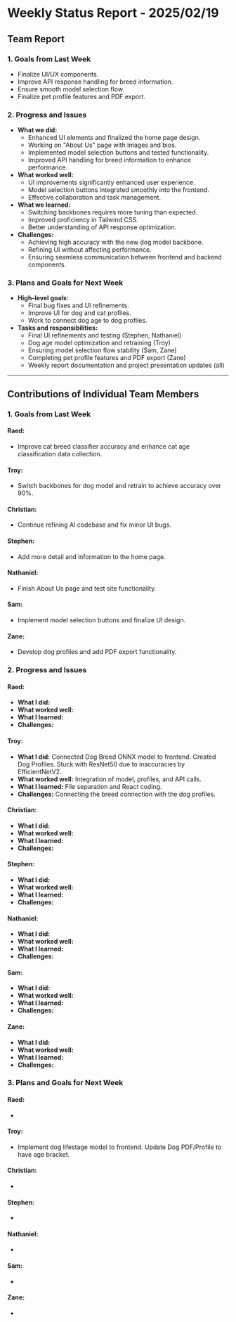 # Weekly Status Report - 2025/02/19

## Team Report

### 1. Goals from Last Week
- Finalize UI/UX components.
- Improve API response handling for breed information.
- Ensure smooth model selection flow.
- Finalize pet profile features and PDF export.

### 2. Progress and Issues
- **What we did:**
  - Enhanced UI elements and finalized the home page design.
  - Working on "About Us" page with images and bios.
  - Implemented model selection buttons and tested functionality.
  - Improved API handling for breed information to enhance performance.
- **What worked well:**
  - UI improvements significantly enhanced user experience.
  - Model selection buttons integrated smoothly into the frontend.
  - Effective collaboration and task management.
- **What we learned:**
  - Switching backbones requires more tuning than expected.
  - Improved proficiency in Tailwind CSS.
  - Better understanding of API response optimization.
- **Challenges:**
  - Achieving high accuracy with the new dog model backbone.
  - Refining UI without affecting performance.
  - Ensuring seamless communication between frontend and backend components.

### 3. Plans and Goals for Next Week
- **High-level goals:**
  - Final bug fixes and UI refinements.
  - Improve UI for dog and cat profiles.
  - Work to connect dog age to dog profiles.
- **Tasks and responsibilities:**
  - Final UI refinements and testing (Stephen, Nathaniel)
  - Dog age model optimization and retraining (Troy)
  - Ensuring model selection flow stability (Sam, Zane)
  - Completing pet profile features and PDF export (Zane)
  - Weekly report documentation and project presentation updates (all)

---

## Contributions of Individual Team Members

### 1. Goals from Last Week

#### Raed:
- Improve cat breed classifier accuracy and enhance cat age classification data collection.

#### Troy:
- Switch backbones for dog model and retrain to achieve accuracy over 90%.

#### Christian:
- Continue refining AI codebase and fix minor UI bugs.

#### Stephen:
- Add more detail and information to the home page.

#### Nathaniel:
- Finish About Us page and test site functionality.

#### Sam:
- Implement model selection buttons and finalize UI design.

#### Zane:
- Develop dog profiles and add PDF export functionality.

### 2. Progress and Issues

#### Raed:
- **What I did:**
- **What worked well:** 
- **What I learned:** 
- **Challenges:** 

#### Troy:
- **What I did:** Connected Dog Breed ONNX model to frontend. Created Dog Profiles. Stuck with ResNet50 due to inaccuracies by EfficientNetV2.
- **What worked well:** Integration of model, profiles, and API calls.
- **What I learned:** File separation and React coding. 
- **Challenges:** Connecting the breed connection with the dog profiles. 

#### Christian:
- **What I did:**
- **What worked well:** 
- **What I learned:** 
- **Challenges:** 

#### Stephen:
- **What I did:**
- **What worked well:** 
- **What I learned:** 
- **Challenges:** 

#### Nathaniel:
- **What I did:**
- **What worked well:** 
- **What I learned:** 
- **Challenges:** 

#### Sam:
- **What I did:**
- **What worked well:** 
- **What I learned:** 
- **Challenges:** 

#### Zane:
- **What I did:**
- **What worked well:** 
- **What I learned:** 
- **Challenges:** 

### 3. Plans and Goals for Next Week

#### Raed:
- 

#### Troy:
- Implement dog lifestage model to frontend. Update Dog PDF/Profile to have age bracket. 

#### Christian:
- 

#### Stephen:
- 

#### Nathaniel:
- 

#### Sam:
- 

#### Zane:
- 
